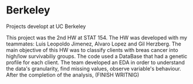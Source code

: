 # Berkeley
Projects developt at UC Berkeley

This project was the 2nd HW at STAT 154. The HW was developed with my teammates: Luis Leopoldo Jimenez, Alvaro Lopez and Gil Herzberg. 
The main objective of this HW was to classify clients with breas cancer into high/low survivabiliy groups. The code used a DataBase that had a genetic profile for each client. 
The team developed an EDA in order to understand the data's granularity, find missing values, observe variable's behaviour. After the completion of the analysis, (FINISH WRITNIG)
